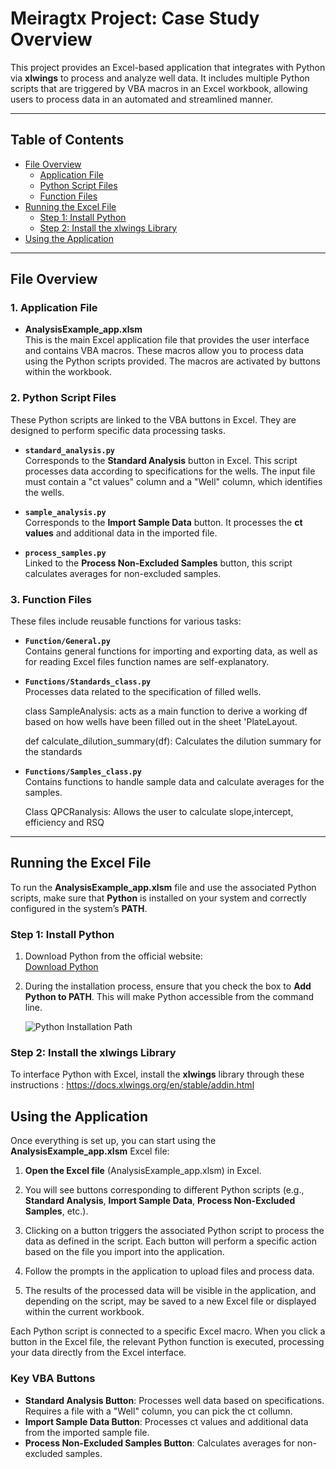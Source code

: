# Meiragtx Project: Case Study Overview

This project provides an Excel-based application that integrates with Python via **xlwings** to process and analyze well data. It includes multiple Python scripts that are triggered by VBA macros in an Excel workbook, allowing users to process data in an automated and streamlined manner.

---

## Table of Contents

- [File Overview](#file-overview)
  - [Application File](#1-application-file)
  - [Python Script Files](#2-python-script-files)
  - [Function Files](#3-function-files)
- [Running the Excel File](#running-the-excel-file)
  - [Step 1: Install Python](#step-1-install-python)
  - [Step 2: Install the xlwings Library](#step-2-install-the-xlwings-library)
- [Using the Application](#using-the-application)

---

## File Overview

### 1. Application File
- **AnalysisExample_app.xlsm**  
  This is the main Excel application file that provides the user interface and contains VBA macros. These macros allow you to process data using the Python scripts provided. The macros are activated by buttons within the workbook.

### 2. Python Script Files
These Python scripts are linked to the VBA buttons in Excel. They are designed to perform specific data processing tasks.

- **`standard_analysis.py`**  
  Corresponds to the **Standard Analysis** button in Excel. This script processes data according to specifications for the wells. The input file must contain a "ct values" column and a "Well" column, which identifies the wells.

- **`sample_analysis.py`**  
  Corresponds to the **Import Sample Data** button. It processes the **ct values** and additional data in the imported file.

- **`process_samples.py`**  
  Linked to the **Process Non-Excluded Samples** button, this script calculates averages for non-excluded samples.

### 3. Function Files
These files include reusable functions for various tasks:

- **`Function/General.py`**  
  Contains general functions for importing and exporting data, as well as for reading Excel files function names are self-explanatory.

- **`Functions/Standards_class.py`**  
  Processes data related to the specification of filled wells.
  
    class SampleAnalysis: acts as a main function to derive a working df based on how wells have been filled out in the sheet 'PlateLayout.

    def calculate_dilution_summary(df): Calculates the dilution summary for the standards 

- **`Functions/Samples_class.py`**  
  Contains functions to handle sample data and calculate averages for the samples.

     Class QPCRanalysis: Allows the user to calculate slope,intercept, efficiency and RSQ

---

## Running the Excel File

To run the **AnalysisExample_app.xlsm** file and use the associated Python scripts, make sure that **Python** is installed on your system and correctly configured in the system’s **PATH**.

### Step 1: Install Python

1. Download Python from the official website:  
   [Download Python](https://www.python.org/downloads/)

2. During the installation process, ensure that you check the box to **Add Python to PATH**. This will make Python accessible from the command line.

   ![Python Installation Path](https://github.com/user-attachments/assets/b24992c4-c9bd-43e9-acbe-5b1633d87a0e)

### Step 2: Install the xlwings Library

To interface Python with Excel, install the **xlwings** library through these instructions : https://docs.xlwings.org/en/stable/addin.html

## Using the Application

Once everything is set up, you can start using the **AnalysisExample_app.xlsm** Excel file:

1. **Open the Excel file** (AnalysisExample_app.xlsm) in Excel.
   
2. You will see buttons corresponding to different Python scripts (e.g., **Standard Analysis**, **Import Sample Data**, **Process Non-Excluded Samples**, etc.).
   
3. Clicking on a button triggers the associated Python script to process the data as defined in the script. Each button will perform a specific action based on the file you import into the application.
   
4. Follow the prompts in the application to upload files and process data.

5. The results of the processed data will be visible in the application, and depending on the script, may be saved to a new Excel file or displayed within the current workbook.

Each Python script is connected to a specific Excel macro. When you click a button in the Excel file, the relevant Python function is executed, processing your data directly from the Excel interface.

### Key VBA Buttons

- **Standard Analysis Button**: Processes well data based on specifications. Requires a file with a "Well" column, you can pick the ct collumn.
- **Import Sample Data Button**: Processes ct values and additional data from the imported sample file.
- **Process Non-Excluded Samples Button**: Calculates averages for non-excluded samples.







